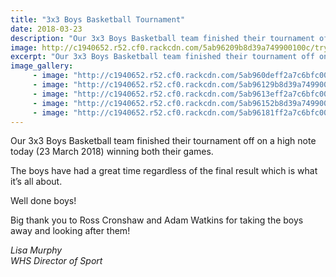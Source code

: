 ```yaml
---
title: "3x3 Boys Basketball Tournament"
date: 2018-03-23
description: "Our 3x3 Boys Basketball team finished their tournament off on a high note..."
image: http://c1940652.r52.cf0.rackcdn.com/5ab96209b8d39a749900100c/trying-out.jpg
excerpt: "Our 3x3 Boys Basketball team finished their tournament off on a high note today (23 March 2018) winning both their games."
image_gallery:
     - image: "http://c1940652.r52.cf0.rackcdn.com/5ab960deff2a7c6bfc000fdb/better2.jpg"
     - image: "http://c1940652.r52.cf0.rackcdn.com/5ab96129b8d39a7499001008/first-one.jpg"
     - image: "http://c1940652.r52.cf0.rackcdn.com/5ab9613eff2a7c6bfc000fdd/better3.jpg"
     - image: "http://c1940652.r52.cf0.rackcdn.com/5ab96152b8d39a749900100a/better4.jpg"
     - image: "http://c1940652.r52.cf0.rackcdn.com/5ab96181ff2a7c6bfc000fdf/team-photo.jpg"
---
```


<p><span>Our 3x3 Boys Basketball team finished their tournament off on a high note today (23 March 2018) winning both their games.</span></p>
<p><span>The boys have had a great time regardless of the final result which is what it&rsquo;s all about.</span></p>
<p><span>Well done boys!&nbsp;</span></p>
<p><span>Big thank you to Ross Cronshaw and Adam Watkins for taking the boys away and looking after them!&nbsp;</span></p>
<p><em>Lisa Murphy</em><br /><em>WHS Director of Sport</em></p>

